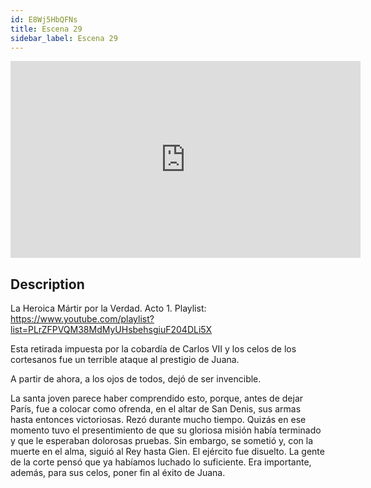 ```yaml
---
id: E8Wj5HbQFNs
title: Escena 29
sidebar_label: Escena 29
---
```


<iframe
  width="560"
  height="315"
  src="https://www.youtube.com/embed/E8Wj5HbQFNs"
  title="YouTube video player"
  frameborder="0"
  allow="accelerometer; autoplay; clipboard-write; encrypted-media; gyroscope; picture-in-picture; web-share"
  referrerpolicy="strict-origin-when-cross-origin"
  allowfullscreen
></iframe>

## Description

La Heroica Mártir por la Verdad. Acto 1.
Playlist: https://www.youtube.com/playlist?list=PLrZFPVQM38MdMyUHsbehsgiuF204DLi5X

Esta retirada impuesta por la cobardía de Carlos VII y los celos de los cortesanos fue un terrible ataque al prestigio de Juana.

A partir de ahora, a los ojos de todos, dejó de ser invencible.

La santa joven parece haber comprendido esto, porque, antes de dejar París, fue a colocar como ofrenda, en el altar de San Denis, sus armas hasta entonces victoriosas. Rezó durante mucho tiempo. Quizás en ese momento tuvo el presentimiento de que su gloriosa misión había terminado y que le esperaban dolorosas pruebas. Sin embargo, se sometió y, con la muerte en el alma, siguió al Rey hasta Gien. El ejército fue disuelto. La gente de la corte pensó que ya habíamos luchado lo suficiente. Era importante, además, para sus celos, poner fin al éxito de Juana.

